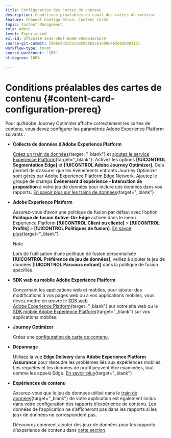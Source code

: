 ```yaml
---
title: Configuration des cartes de contenu
description: Conditions préalables du canal des cartes de contenu
feature: Channel Configuration, Content Cards
topic: Content Management
role: Admin
level: Experienced
exl-id: df92e319-1e42-486f-b688-595964a762c9
source-git-commit: 598be5d2c5aca0262063c61e80e6b36020983131
workflow-type: tm+mt
source-wordcount: '265'
ht-degree: 100%

---
```


# Conditions préalables des cartes de contenu {#content-card-configuration-prereq}

Pour qu’Adobe Journey Optimizer affiche correctement les cartes de contenu, vous devez configurer les paramètres Adobe Experience Platform suivants :

* **Collecte de données dʼAdobe Experience Platform**

  [Créez un train de données](https://experienceleague.adobe.com/fr/docs/experience-platform/datastreams/configure){target="_blank"} et [ajoutez le service Experience Platform](https://experienceleague.adobe.com/fr/docs/experience-platform/datastreams/configure#aep){target="_blank"}. Activez les options **[!UICONTROL Segmentation Edge]** et **[!UICONTROL Adobe Journey Optimizer]**. Cela permet de s’assurer que les événements entrants Journey Optimizer sont gérés par Adobe Experience Platform Edge Network.
Ajoutez le groupe de champs **Événement d’expérience - Interaction de proposition** à votre jeu de données pour inclure ces données dans vos rapports. [En savoir plus sur les trains de données](https://experienceleague.adobe.com/fr/docs/experience-platform/datastreams/configure){target="_blank"}

* **Adobe Experience Platform**

  Assurez-vous d’avoir une politique de fusion par défaut avec l’option **Politique de fusion Active-On-Edge** activée dans le menu Experience Platform **[!UICONTROL Client ou cliente]** > **[!UICONTROL Profils]** > **[!UICONTROL Politiques de fusion]**. [En savoir plus](https://experienceleague.adobe.com/docs/experience-platform/profile/merge-policies/ui-guide.html?lang=fr#configure){target="_blank"}

  >[!NOTE]
  >
  >Lors de l’utilisation d’une politique de fusion personnalisée **[!UICONTROL Préférence de jeu de données]**, veillez à ajouter le jeu de données **[!UICONTROL Parcours entrant]** dans la politique de fusion spécifiée.

* **SDK web ou mobile Adobe Experience Platform**

  Concernant les applications web et mobiles, pour ajouter des modifications à vos pages web ou à vos applications mobiles, vous devez mettre en œuvre le [SDK web Adobe Experience Platform](https://experienceleague.adobe.com/fr/docs/platform-learn/implement-web-sdk/overview){target="_blank"} sur votre site web ou le [SDK mobile Adobe Experience Platform](https://developer.adobe.com/client-sdks/home/){target="_blank"} sur vos applications mobiles.

* **Journey Optimizer**

  Créez une [configuration de carte de contenu](#content-card-configuration).

* **Dépannage**

  Utilisez la vue **Edge Delivery** dans **Adobe Experience Platform Assurance** pour résoudre les problèmes liés aux expériences mobiles. Les requêtes et les données de profil peuvent être examinées, tout comme les appels Edge. [En savoir plus](https://experienceleague.adobe.com/fr/docs/experience-platform/assurance/view/edge-delivery){target="_blank"}

* **Expériences de contenu**

  Assurez-vous que le jeu de données utilisé dans le [train de données](https://experienceleague.adobe.com/fr/docs/experience-platform/datastreams/overview#_blank){target="_blank"} de votre application est également inclus dans votre configuration des rapports d’expérience de contenu. Les données de l’application ne s’afficheront pas dans les rapports si les jeux de données ne correspondent pas.

  Découvrez comment ajouter des jeux de données pour les rapports d’expérience de contenu dans [cette section](../reports/reporting-configuration.md).
